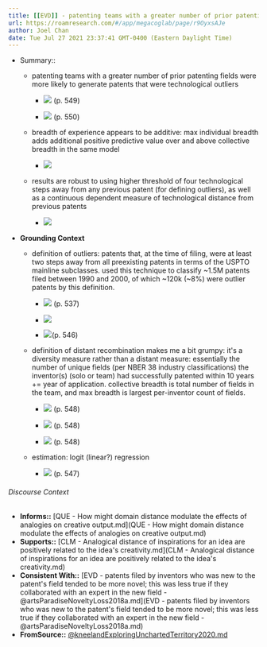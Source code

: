 ```yaml
---
title: [[EVD]] - patenting teams with a greater number of prior patenting fields were more likely to generate patents that were technological outliers - [[@kneelandExploringUnchartedTerritory2020]]
url: https://roamresearch.com/#/app/megacoglab/page/r9OyxsAJe
author: Joel Chan
date: Tue Jul 27 2021 23:37:41 GMT-0400 (Eastern Daylight Time)
---
```


- Summary::

    - patenting teams with a greater number of prior patenting fields were more likely to generate patents that were technological outliers

        - ![](https://firebasestorage.googleapis.com/v0/b/firescript-577a2.appspot.com/o/imgs%2Fapp%2Fmegacoglab%2F7ATAWg2rou.png?alt=media&token=a65710bf-d4be-49f8-9321-83c32e88af3a) (p. 549)

        - ![](https://firebasestorage.googleapis.com/v0/b/firescript-577a2.appspot.com/o/imgs%2Fapp%2Fmegacoglab%2F82nPeiLlwd.png?alt=media&token=c7c2a7fe-ce5b-44af-a204-c5aa3e5f3a88) (p. 550)

    - breadth of experience appears to be additive: max individual breadth adds additional positive predictive value over and above collective breadth in the same model

        - ![](https://firebasestorage.googleapis.com/v0/b/firescript-577a2.appspot.com/o/imgs%2Fapp%2Fmegacoglab%2Fg1KBFlpAON.png?alt=media&token=e888d10c-7ba2-4a04-974a-b34fd7ad1574)

    - results are robust to using higher threshold of four technological steps away from any previous patent (for defining outliers), as well as a continuous dependent measure of technological distance from previous patents

        - ![](https://firebasestorage.googleapis.com/v0/b/firescript-577a2.appspot.com/o/imgs%2Fapp%2Fmegacoglab%2FrT4w5xZhqK.png?alt=media&token=3fd6ed78-ce57-45d6-b1ea-e10130d14cb4)
- **Grounding Context**

    - definition of outliers: patents that, at the time of filing, were at least two steps away from all preexisting patents in terms of the USPTO mainline subclasses. used this technique to classify ~1.5M patents filed between 1990 and 2000, of which ~120k (~8%) were outlier patents by this definition.

        - ![](https://firebasestorage.googleapis.com/v0/b/firescript-577a2.appspot.com/o/imgs%2Fapp%2Fmegacoglab%2FUaYvGpmm9e.png?alt=media&token=f231f513-35ec-43fd-92e8-37ebcec0e34c) (p. 537)

        - ![](https://firebasestorage.googleapis.com/v0/b/firescript-577a2.appspot.com/o/imgs%2Fapp%2Fmegacoglab%2FsZOs-qN_0_.png?alt=media&token=3711ef7f-2e1e-4cc7-88e8-218a2316a2f3)

        - ![](https://firebasestorage.googleapis.com/v0/b/firescript-577a2.appspot.com/o/imgs%2Fapp%2Fmegacoglab%2FQGcD6WFPPP.png?alt=media&token=90a7cfbf-1913-4b1b-b192-fe78ac2d862d)(p. 546)

    - definition of distant recombination makes me a bit grumpy: it's a diversity measure rather than a distant measure: essentially the number of unique fields (per NBER 38 industry classifications) the inventor(s) (solo or team) had successfully patented within 10 years += year of application. collective breadth is total number of fields in the team, and max breadth is largest per-inventor count of fields.

        - ![](https://firebasestorage.googleapis.com/v0/b/firescript-577a2.appspot.com/o/imgs%2Fapp%2Fmegacoglab%2FIM76LjYqRk.png?alt=media&token=8ed5c38f-9703-4bb0-9663-2b2a33043fa1) (p. 548)

        - ![](https://firebasestorage.googleapis.com/v0/b/firescript-577a2.appspot.com/o/imgs%2Fapp%2Fmegacoglab%2FVOl2r95zh_.png?alt=media&token=7f03904b-01b9-4e5f-b785-c478e9159b26) (p. 548)

        - ![](https://firebasestorage.googleapis.com/v0/b/firescript-577a2.appspot.com/o/imgs%2Fapp%2Fmegacoglab%2FBFX9WuyiIo.png?alt=media&token=689ef949-3498-478e-b58a-0774022fcbad) (p. 548)

    - estimation: logit (linear?) regression

        - ![](https://firebasestorage.googleapis.com/v0/b/firescript-577a2.appspot.com/o/imgs%2Fapp%2Fmegacoglab%2FN196PsAht-.png?alt=media&token=5ae17d3f-50bb-430a-9d5d-fa84da63ae30) (p. 547)

###### Discourse Context

- **Informs::** [QUE - How might domain distance modulate the effects of analogies on creative output.md](QUE - How might domain distance modulate the effects of analogies on creative output.md)
- **Supports::** [CLM - Analogical distance of inspirations for an idea are positively related to the idea's creativity.md](CLM - Analogical distance of inspirations for an idea are positively related to the idea's creativity.md)
- **Consistent With::** [EVD - patents filed by inventors who was new to the patent's field tended to be more novel; this was less true if they collaborated with an expert in the new field - @artsParadiseNoveltyLoss2018a.md](EVD - patents filed by inventors who was new to the patent's field tended to be more novel; this was less true if they collaborated with an expert in the new field - @artsParadiseNoveltyLoss2018a.md)
- **FromSource::** [@kneelandExploringUnchartedTerritory2020.md](@kneelandExploringUnchartedTerritory2020.md)

